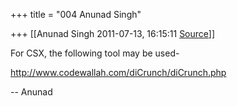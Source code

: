+++
title = "004 Anunad Singh"

+++
[[Anunad Singh	2011-07-13, 16:15:11 [Source](https://groups.google.com/g/samskrita/c/fCLjwaT1bRg)]]



For CSX, the following tool may be used-  
  
<http://www.codewallah.com/diCrunch/diCrunch.php>  
  
-- Anunad  

